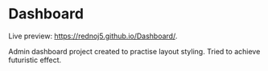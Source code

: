 # Dashboard
Live preview: https://rednoj5.github.io/Dashboard/.

Admin dashboard project created to practise layout styling. Tried to achieve futuristic effect.